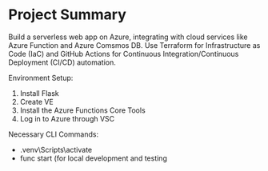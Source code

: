 # Project Summary
Build a serverless web app on Azure, integrating with cloud services like Azure Function and Azure Comsmos DB. Use Terraform for Infrastructure as Code (IaC) and GitHub Actions for Continuous Integration/Continuous Deployment (CI/CD) automation.

Environment Setup:
1. Install Flask
2. Create VE
3. Install the Azure Functions Core Tools
4. Log in to Azure through VSC

Necessary CLI Commands:
- .venv\Scripts\activate
- func start (for local development and testing
